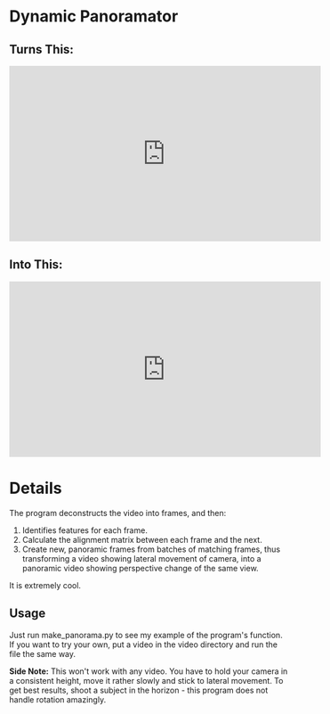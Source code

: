 # Dynamic Panoramator

## Turns This:
<iframe width="560" height="315" src="https://www.youtube.com/embed/Vwe2E89m5x0" title="YouTube video player" frameborder="0" allow="accelerometer; autoplay; clipboard-write; encrypted-media; gyroscope; picture-in-picture" allowfullscreen></iframe>

## Into This:
<iframe width="560" height="315" src="https://www.youtube.com/embed/sPMCly6xqLI" title="YouTube video player" frameborder="0" allow="accelerometer; autoplay; clipboard-write; encrypted-media; gyroscope; picture-in-picture" allowfullscreen></iframe>

# Details

The program deconstructs the video into frames, and then:
1. Identifies features for each frame.
2. Calculate the alignment matrix between each frame and the next.
3. Create new, panoramic frames from batches of matching frames, thus transforming a video showing lateral movement of camera, into a panoramic video showing perspective change of the same view.

It is extremely cool.

## Usage

Just run make_panorama.py to see my example of the program's function.
If you want to try your own, put a video in the video directory and run the file the same way.

**Side Note:** This won't work with any video. You have to hold your camera in a consistent height, move it rather slowly and stick to lateral movement. To get best results, shoot a subject in the horizon - this program does not handle rotation amazingly.
